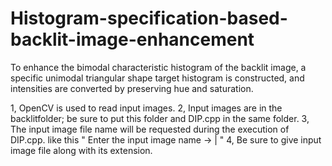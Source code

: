 # Histogram-specification-based-backlit-image-enhancement
To enhance the bimodal characteristic histogram of the backlit image, a specific unimodal triangular shape target histogram is constructed, and intensities are converted by preserving hue and saturation.

1, OpenCV is used to read input images.
2, Input images are in the backlitfolder; be sure to put this folder and DIP.cpp in the same folder.
3, The input image file name will be requested during the execution of DIP.cpp. like this
"  Enter the input image name
   -> |
"
4, Be sure to give input image file along with its extension.
